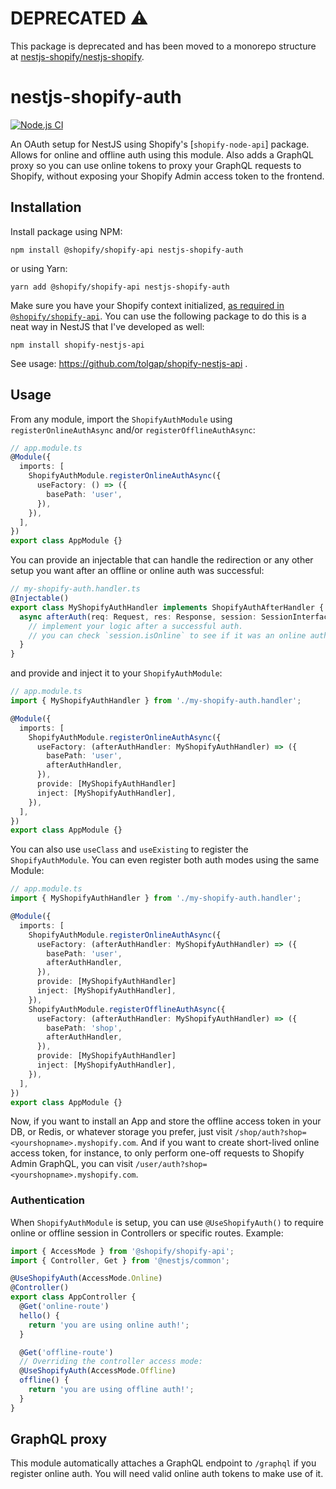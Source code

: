 # DEPRECATED ⚠️

This package is deprecated and has been moved to a monorepo structure at [nestjs-shopify/nestjs-shopify](https://github.com/nestjs-shopify/nestjs-shopify).

# nestjs-shopify-auth

[![Node.js CI](https://github.com/tolgap/nestjs-shopify-auth/actions/workflows/node.js.yml/badge.svg)](https://github.com/tolgap/nestjs-shopify-auth/actions/workflows/node.js.yml)

An OAuth setup for NestJS using Shopify's [`shopify-node-api`] package. Allows for online and offline auth using this module. Also adds a GraphQL proxy so you can use online tokens to proxy your GraphQL requests to Shopify, without exposing your Shopify Admin access token to the frontend.

## Installation

Install package using NPM:

```
npm install @shopify/shopify-api nestjs-shopify-auth
```

or using Yarn:

```
yarn add @shopify/shopify-api nestjs-shopify-auth
```

Make sure you have your Shopify context initialized, [as required in `@shopify/shopify-api`](https://github.com/Shopify/shopify-node-api/blob/main/docs/getting_started.md#set-up-context). You can use the following package to do this is a neat way in NestJS that I've developed as well:

```
npm install shopify-nestjs-api
```

See usage: https://github.com/tolgap/shopify-nestjs-api .

## Usage

From any module, import the `ShopifyAuthModule` using `registerOnlineAuthAsync` and/or `registerOfflineAuthAsync`:

```ts
// app.module.ts
@Module({
  imports: [
    ShopifyAuthModule.registerOnlineAuthAsync({
      useFactory: () => ({
        basePath: 'user',
      }),
    }),
  ],
})
export class AppModule {}
```

You can provide an injectable that can handle the redirection or any other setup you want after an offline or online auth was successful:

```ts
// my-shopify-auth.handler.ts
@Injectable()
export class MyShopifyAuthHandler implements ShopifyAuthAfterHandler {
  async afterAuth(req: Request, res: Response, session: SessionInterface) {
    // implement your logic after a successful auth.
    // you can check `session.isOnline` to see if it was an online auth or offline auth.
  }
}
```

and provide and inject it to your `ShopifyAuthModule`:

```ts
// app.module.ts
import { MyShopifyAuthHandler } from './my-shopify-auth.handler';

@Module({
  imports: [
    ShopifyAuthModule.registerOnlineAuthAsync({
      useFactory: (afterAuthHandler: MyShopifyAuthHandler) => ({
        basePath: 'user',
        afterAuthHandler,
      }),
      provide: [MyShopifyAuthHandler]
      inject: [MyShopifyAuthHandler],
    }),
  ],
})
export class AppModule {}
```

You can also use `useClass` and `useExisting` to register the `ShopifyAuthModule`. You can even register both auth modes using the same Module:

```ts
// app.module.ts
import { MyShopifyAuthHandler } from './my-shopify-auth.handler';

@Module({
  imports: [
    ShopifyAuthModule.registerOnlineAuthAsync({
      useFactory: (afterAuthHandler: MyShopifyAuthHandler) => ({
        basePath: 'user',
        afterAuthHandler,
      }),
      provide: [MyShopifyAuthHandler]
      inject: [MyShopifyAuthHandler],
    }),
    ShopifyAuthModule.registerOfflineAuthAsync({
      useFactory: (afterAuthHandler: MyShopifyAuthHandler) => ({
        basePath: 'shop',
        afterAuthHandler,
      }),
      provide: [MyShopifyAuthHandler]
      inject: [MyShopifyAuthHandler],
    }),
  ],
})
export class AppModule {}
```

Now, if you want to install an App and store the offline access token in your DB, or Redis, or whatever storage you prefer, just visit `/shop/auth?shop=<yourshopname>.myshopify.com`. And if you want to create short-lived online access token, for instance, to only perform one-off requests to Shopify Admin GraphQL, you can visit `/user/auth?shop=<yourshopname>.myshopify.com`.

### Authentication

When `ShopifyAuthModule` is setup, you can use `@UseShopifyAuth()` to require online or offline session in Controllers or specific routes. Example:

```ts
import { AccessMode } from '@shopify/shopify-api';
import { Controller, Get } from '@nestjs/common';

@UseShopifyAuth(AccessMode.Online)
@Controller()
export class AppController {
  @Get('online-route')
  hello() {
    return 'you are using online auth!';
  }

  @Get('offline-route')
  // Overriding the controller access mode:
  @UseShopifyAuth(AccessMode.Offline)
  offline() {
    return 'you are using offline auth!';
  }
}
```

## GraphQL proxy

This module automatically attaches a GraphQL endpoint to `/graphql` if you register online auth. You will need valid online auth tokens to make use of it.
